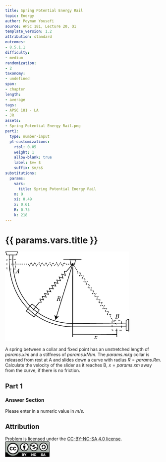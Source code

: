 ```yaml
---
title: Spring Potential Energy Rail
topic: Energy
author: Peyman Yousefi
source: APSC 181, Lecture 20, Q1
template_version: 1.2
attribution: standard
outcomes:
- 8.5.1.1
difficulty:
- medium
randomization:
- 2
taxonomy:
- undefined
span:
- chapter
length:
- average
tags:
- APSC 181 - LA
- JR
assets:
- Spring Potential Energy Rail.png
part1:
  type: number-input
  pl-customizations:
    rtol: 0.05
    weight: 1
    allow-blank: true
    label: $v= $
    suffix: $m/s$
substitutions:
  params:
    vars:
      title: Spring Potential Energy Rail
    m: 9
    xi: 0.49
    x: 0.61
    R: 0.75
    k: 218
---
```

# {{ params.vars.title }}
<img src="Spring Potential Energy Rail.png" width=400>

A spring between a collar and fixed point has an unstretched length of ${{params.xi}}m$ and a stiffness of ${{params.k}}N/m$.
The ${{params.m}}kg$ collar is released from rest at A and slides down a curve with radius $R = {{params.R}}m$.
Calculate the velocity of the slider as it reaches B, $x = {{params.x}}m$ away from the curve, if there is no friction.

## Part 1

### Answer Section

Please enter in a numeric value in $m/s$.

## Attribution

Problem is licensed under the [CC-BY-NC-SA 4.0 license](https://creativecommons.org/licenses/by-nc-sa/4.0/).<br> ![The Creative Commons 4.0 license requiring attribution-BY, non-commercial-NC, and share-alike-SA license.](https://raw.githubusercontent.com/firasm/bits/master/by-nc-sa.png)